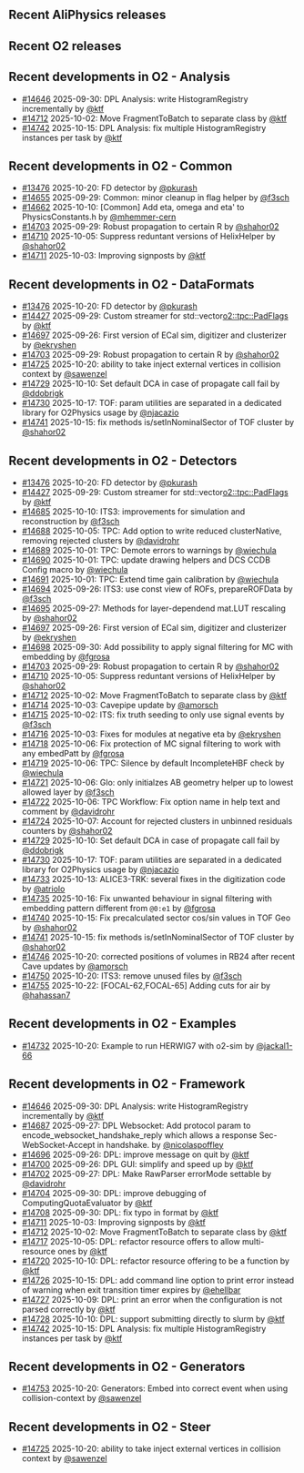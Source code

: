 ## Recent AliPhysics releases
## Recent O2 releases
## Recent developments in O2 - Analysis
- [\#14646](https://github.com/AliceO2Group/AliceO2/pull/14646) 2025-09-30: DPL Analysis: write HistogramRegistry incrementally by [@ktf](https://github.com/ktf)
- [\#14712](https://github.com/AliceO2Group/AliceO2/pull/14712) 2025-10-02: Move FragmentToBatch to separate class by [@ktf](https://github.com/ktf)
- [\#14742](https://github.com/AliceO2Group/AliceO2/pull/14742) 2025-10-15: DPL Analysis: fix multiple HistogramRegistry instances per task by [@ktf](https://github.com/ktf)
## Recent developments in O2 - Common
- [\#13476](https://github.com/AliceO2Group/AliceO2/pull/13476) 2025-10-20: FD detector by [@pkurash](https://github.com/pkurash)
- [\#14655](https://github.com/AliceO2Group/AliceO2/pull/14655) 2025-09-29: Common: minor cleanup in flag helper by [@f3sch](https://github.com/f3sch)
- [\#14662](https://github.com/AliceO2Group/AliceO2/pull/14662) 2025-10-10: [Common] Add eta, omega and eta' to PhysicsConstants.h by [@mhemmer-cern](https://github.com/mhemmer-cern)
- [\#14703](https://github.com/AliceO2Group/AliceO2/pull/14703) 2025-09-29: Robust propagation to certain R by [@shahor02](https://github.com/shahor02)
- [\#14710](https://github.com/AliceO2Group/AliceO2/pull/14710) 2025-10-05: Suppress reduntant versions of HelixHelper by [@shahor02](https://github.com/shahor02)
- [\#14711](https://github.com/AliceO2Group/AliceO2/pull/14711) 2025-10-03: Improving signposts by [@ktf](https://github.com/ktf)
## Recent developments in O2 - DataFormats
- [\#13476](https://github.com/AliceO2Group/AliceO2/pull/13476) 2025-10-20: FD detector by [@pkurash](https://github.com/pkurash)
- [\#14427](https://github.com/AliceO2Group/AliceO2/pull/14427) 2025-09-29: Custom streamer for std::vector<o2::tpc::PadFlags> by [@ktf](https://github.com/ktf)
- [\#14697](https://github.com/AliceO2Group/AliceO2/pull/14697) 2025-09-26: First version of ECal sim, digitizer and clusterizer by [@ekryshen](https://github.com/ekryshen)
- [\#14703](https://github.com/AliceO2Group/AliceO2/pull/14703) 2025-09-29: Robust propagation to certain R by [@shahor02](https://github.com/shahor02)
- [\#14725](https://github.com/AliceO2Group/AliceO2/pull/14725) 2025-10-20: ability to take inject external vertices in collision context by [@sawenzel](https://github.com/sawenzel)
- [\#14729](https://github.com/AliceO2Group/AliceO2/pull/14729) 2025-10-10: Set default DCA in case of propagate call fail by [@ddobrigk](https://github.com/ddobrigk)
- [\#14730](https://github.com/AliceO2Group/AliceO2/pull/14730) 2025-10-17: TOF: param utilities are separated in a dedicated library for O2Physics usage by [@njacazio](https://github.com/njacazio)
- [\#14741](https://github.com/AliceO2Group/AliceO2/pull/14741) 2025-10-15: fix methods is/setInNominalSector of TOF cluster by [@shahor02](https://github.com/shahor02)
## Recent developments in O2 - Detectors
- [\#13476](https://github.com/AliceO2Group/AliceO2/pull/13476) 2025-10-20: FD detector by [@pkurash](https://github.com/pkurash)
- [\#14427](https://github.com/AliceO2Group/AliceO2/pull/14427) 2025-09-29: Custom streamer for std::vector<o2::tpc::PadFlags> by [@ktf](https://github.com/ktf)
- [\#14685](https://github.com/AliceO2Group/AliceO2/pull/14685) 2025-10-10: ITS3: improvements for simulation and reconstruction by [@f3sch](https://github.com/f3sch)
- [\#14688](https://github.com/AliceO2Group/AliceO2/pull/14688) 2025-10-05: TPC: Add option to write reduced clusterNative, removing rejected clusters by [@davidrohr](https://github.com/davidrohr)
- [\#14689](https://github.com/AliceO2Group/AliceO2/pull/14689) 2025-10-01: TPC: Demote errors to warnings by [@wiechula](https://github.com/wiechula)
- [\#14690](https://github.com/AliceO2Group/AliceO2/pull/14690) 2025-10-01: TPC: update drawing helpers and DCS CCDB Config macro by [@wiechula](https://github.com/wiechula)
- [\#14691](https://github.com/AliceO2Group/AliceO2/pull/14691) 2025-10-01: TPC: Extend time gain calibration by [@wiechula](https://github.com/wiechula)
- [\#14694](https://github.com/AliceO2Group/AliceO2/pull/14694) 2025-09-26: ITS3: use const view of ROFs, prepareROFData by [@f3sch](https://github.com/f3sch)
- [\#14695](https://github.com/AliceO2Group/AliceO2/pull/14695) 2025-09-27: Methods for layer-dependend mat.LUT rescaling by [@shahor02](https://github.com/shahor02)
- [\#14697](https://github.com/AliceO2Group/AliceO2/pull/14697) 2025-09-26: First version of ECal sim, digitizer and clusterizer by [@ekryshen](https://github.com/ekryshen)
- [\#14698](https://github.com/AliceO2Group/AliceO2/pull/14698) 2025-09-30: Add possibility to apply signal filtering for MC with embedding by [@fgrosa](https://github.com/fgrosa)
- [\#14703](https://github.com/AliceO2Group/AliceO2/pull/14703) 2025-09-29: Robust propagation to certain R by [@shahor02](https://github.com/shahor02)
- [\#14710](https://github.com/AliceO2Group/AliceO2/pull/14710) 2025-10-05: Suppress reduntant versions of HelixHelper by [@shahor02](https://github.com/shahor02)
- [\#14712](https://github.com/AliceO2Group/AliceO2/pull/14712) 2025-10-02: Move FragmentToBatch to separate class by [@ktf](https://github.com/ktf)
- [\#14714](https://github.com/AliceO2Group/AliceO2/pull/14714) 2025-10-03: Cavepipe update by [@amorsch](https://github.com/amorsch)
- [\#14715](https://github.com/AliceO2Group/AliceO2/pull/14715) 2025-10-02: ITS: fix truth seeding to only use signal events by [@f3sch](https://github.com/f3sch)
- [\#14716](https://github.com/AliceO2Group/AliceO2/pull/14716) 2025-10-03: Fixes for modules at negative eta by [@ekryshen](https://github.com/ekryshen)
- [\#14718](https://github.com/AliceO2Group/AliceO2/pull/14718) 2025-10-06: Fix protection of MC signal filtering to work with any embedPatt by [@fgrosa](https://github.com/fgrosa)
- [\#14719](https://github.com/AliceO2Group/AliceO2/pull/14719) 2025-10-06: TPC: Silence by default IncompleteHBF check by [@wiechula](https://github.com/wiechula)
- [\#14721](https://github.com/AliceO2Group/AliceO2/pull/14721) 2025-10-06: Glo: only initialzes AB geometry helper up to lowest allowed layer by [@f3sch](https://github.com/f3sch)
- [\#14722](https://github.com/AliceO2Group/AliceO2/pull/14722) 2025-10-06: TPC Workflow: Fix option name in help text and comment by [@davidrohr](https://github.com/davidrohr)
- [\#14724](https://github.com/AliceO2Group/AliceO2/pull/14724) 2025-10-07: Account for rejected clusters in unbinned residuals counters by [@shahor02](https://github.com/shahor02)
- [\#14729](https://github.com/AliceO2Group/AliceO2/pull/14729) 2025-10-10: Set default DCA in case of propagate call fail by [@ddobrigk](https://github.com/ddobrigk)
- [\#14730](https://github.com/AliceO2Group/AliceO2/pull/14730) 2025-10-17: TOF: param utilities are separated in a dedicated library for O2Physics usage by [@njacazio](https://github.com/njacazio)
- [\#14733](https://github.com/AliceO2Group/AliceO2/pull/14733) 2025-10-13: ALICE3-TRK: several fixes in the digitization code by [@atriolo](https://github.com/atriolo)
- [\#14735](https://github.com/AliceO2Group/AliceO2/pull/14735) 2025-10-16: Fix unwanted behaviour in signal filtering with embedding pattern different from `@0:e1` by [@fgrosa](https://github.com/fgrosa)
- [\#14740](https://github.com/AliceO2Group/AliceO2/pull/14740) 2025-10-15: Fix precalculated sector cos/sin values in TOF Geo by [@shahor02](https://github.com/shahor02)
- [\#14741](https://github.com/AliceO2Group/AliceO2/pull/14741) 2025-10-15: fix methods is/setInNominalSector of TOF cluster by [@shahor02](https://github.com/shahor02)
- [\#14746](https://github.com/AliceO2Group/AliceO2/pull/14746) 2025-10-20: corrected positions of volumes in RB24 after recent Cave updates by [@amorsch](https://github.com/amorsch)
- [\#14750](https://github.com/AliceO2Group/AliceO2/pull/14750) 2025-10-20: ITS3: remove unused files by [@f3sch](https://github.com/f3sch)
- [\#14755](https://github.com/AliceO2Group/AliceO2/pull/14755) 2025-10-22: [FOCAL-62,FOCAL-65] Adding cuts for air by [@hahassan7](https://github.com/hahassan7)
## Recent developments in O2 - Examples
- [\#14732](https://github.com/AliceO2Group/AliceO2/pull/14732) 2025-10-20: Example to run HERWIG7 with o2-sim by [@jackal1-66](https://github.com/jackal1-66)
## Recent developments in O2 - Framework
- [\#14646](https://github.com/AliceO2Group/AliceO2/pull/14646) 2025-09-30: DPL Analysis: write HistogramRegistry incrementally by [@ktf](https://github.com/ktf)
- [\#14687](https://github.com/AliceO2Group/AliceO2/pull/14687) 2025-09-27: DPL Websocket: Add protocol param to encode_websocket_handshake_reply which allows a response Sec-WebSocket-Accept in handshake. by [@nicolaspoffley](https://github.com/nicolaspoffley)
- [\#14696](https://github.com/AliceO2Group/AliceO2/pull/14696) 2025-09-26: DPL: improve message on quit by [@ktf](https://github.com/ktf)
- [\#14700](https://github.com/AliceO2Group/AliceO2/pull/14700) 2025-09-26: DPL GUI: simplify and speed up by [@ktf](https://github.com/ktf)
- [\#14702](https://github.com/AliceO2Group/AliceO2/pull/14702) 2025-09-27: DPL: Make RawParser errorMode settable by [@davidrohr](https://github.com/davidrohr)
- [\#14704](https://github.com/AliceO2Group/AliceO2/pull/14704) 2025-09-30: DPL: improve debugging of ComputingQuotaEvaluator by [@ktf](https://github.com/ktf)
- [\#14708](https://github.com/AliceO2Group/AliceO2/pull/14708) 2025-09-30: DPL: fix typo in format by [@ktf](https://github.com/ktf)
- [\#14711](https://github.com/AliceO2Group/AliceO2/pull/14711) 2025-10-03: Improving signposts by [@ktf](https://github.com/ktf)
- [\#14712](https://github.com/AliceO2Group/AliceO2/pull/14712) 2025-10-02: Move FragmentToBatch to separate class by [@ktf](https://github.com/ktf)
- [\#14717](https://github.com/AliceO2Group/AliceO2/pull/14717) 2025-10-05: DPL: refactor resource offers to allow multi-resource ones by [@ktf](https://github.com/ktf)
- [\#14720](https://github.com/AliceO2Group/AliceO2/pull/14720) 2025-10-10: DPL: refactor resource offering to be a function by [@ktf](https://github.com/ktf)
- [\#14726](https://github.com/AliceO2Group/AliceO2/pull/14726) 2025-10-15: DPL: add command line option to print error instead of warning when exit transition timer expires by [@ehellbar](https://github.com/ehellbar)
- [\#14727](https://github.com/AliceO2Group/AliceO2/pull/14727) 2025-10-09: DPL: print an error when the configuration is not parsed correctly by [@ktf](https://github.com/ktf)
- [\#14728](https://github.com/AliceO2Group/AliceO2/pull/14728) 2025-10-10: DPL: support submitting directly to slurm by [@ktf](https://github.com/ktf)
- [\#14742](https://github.com/AliceO2Group/AliceO2/pull/14742) 2025-10-15: DPL Analysis: fix multiple HistogramRegistry instances per task by [@ktf](https://github.com/ktf)
## Recent developments in O2 - Generators
- [\#14753](https://github.com/AliceO2Group/AliceO2/pull/14753) 2025-10-20: Generators: Embed into correct event when using collision-context by [@sawenzel](https://github.com/sawenzel)
## Recent developments in O2 - Steer
- [\#14725](https://github.com/AliceO2Group/AliceO2/pull/14725) 2025-10-20: ability to take inject external vertices in collision context by [@sawenzel](https://github.com/sawenzel)
